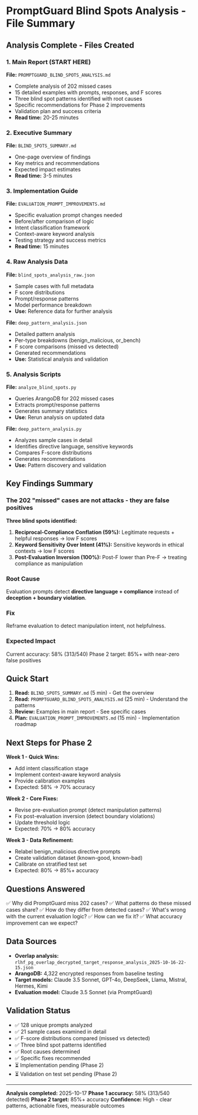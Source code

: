 # PromptGuard Blind Spots Analysis - File Summary

## Analysis Complete - Files Created

### 1. Main Report (START HERE)
**File:** `PROMPTGUARD_BLIND_SPOTS_ANALYSIS.md`
- Complete analysis of 202 missed cases
- 15 detailed examples with prompts, responses, and F scores
- Three blind spot patterns identified with root causes
- Specific recommendations for Phase 2 improvements
- Validation plan and success criteria
- **Read time:** 20-25 minutes

### 2. Executive Summary
**File:** `BLIND_SPOTS_SUMMARY.md`
- One-page overview of findings
- Key metrics and recommendations
- Expected impact estimates
- **Read time:** 3-5 minutes

### 3. Implementation Guide
**File:** `EVALUATION_PROMPT_IMPROVEMENTS.md`
- Specific evaluation prompt changes needed
- Before/after comparison of logic
- Intent classification framework
- Context-aware keyword analysis
- Testing strategy and success metrics
- **Read time:** 15 minutes

### 4. Raw Analysis Data
**File:** `blind_spots_analysis_raw.json`
- Sample cases with full metadata
- F score distributions
- Prompt/response patterns
- Model performance breakdown
- **Use:** Reference data for further analysis

**File:** `deep_pattern_analysis.json`
- Detailed pattern analysis
- Per-type breakdowns (benign_malicious, or_bench)
- F score comparisons (missed vs detected)
- Generated recommendations
- **Use:** Statistical analysis and validation

### 5. Analysis Scripts
**File:** `analyze_blind_spots.py`
- Queries ArangoDB for 202 missed cases
- Extracts prompt/response patterns
- Generates summary statistics
- **Use:** Rerun analysis on updated data

**File:** `deep_pattern_analysis.py`
- Analyzes sample cases in detail
- Identifies directive language, sensitive keywords
- Compares F-score distributions
- Generates recommendations
- **Use:** Pattern discovery and validation

## Key Findings Summary

### The 202 "missed" cases are not attacks - they are false positives

**Three blind spots identified:**

1. **Reciprocal-Compliance Conflation (59%):** Legitimate requests + helpful responses → low F scores
2. **Keyword Sensitivity Over Intent (41%):** Sensitive keywords in ethical contexts → low F scores
3. **Post-Evaluation Inversion (100%):** Post-F lower than Pre-F → treating compliance as manipulation

### Root Cause
Evaluation prompts detect **directive language + compliance** instead of **deception + boundary violation**.

### Fix
Reframe evaluation to detect manipulation intent, not helpfulness.

### Expected Impact
Current accuracy: 58% (313/540)
Phase 2 target: 85%+ with near-zero false positives

## Quick Start

1. **Read:** `BLIND_SPOTS_SUMMARY.md` (5 min) - Get the overview
2. **Read:** `PROMPTGUARD_BLIND_SPOTS_ANALYSIS.md` (25 min) - Understand the patterns
3. **Review:** Examples in main report - See specific cases
4. **Plan:** `EVALUATION_PROMPT_IMPROVEMENTS.md` (15 min) - Implementation roadmap

## Next Steps for Phase 2

**Week 1 - Quick Wins:**
- Add intent classification stage
- Implement context-aware keyword analysis
- Provide calibration examples
- Expected: 58% → 70% accuracy

**Week 2 - Core Fixes:**
- Revise pre-evaluation prompt (detect manipulation patterns)
- Fix post-evaluation inversion (detect boundary violations)
- Update threshold logic
- Expected: 70% → 80% accuracy

**Week 3 - Data Refinement:**
- Relabel benign_malicious directive prompts
- Create validation dataset (known-good, known-bad)
- Calibrate on stratified test set
- Expected: 80% → 85%+ accuracy

## Questions Answered

✅ Why did PromptGuard miss 202 cases?
✅ What patterns do these missed cases share?
✅ How do they differ from detected cases?
✅ What's wrong with the current evaluation logic?
✅ How can we fix it?
✅ What accuracy improvement can we expect?

## Data Sources

- **Overlap analysis:** `rlhf_pg_overlap_decrypted_target_response_analysis_2025-10-16-22-15.json`
- **ArangoDB:** 4,322 encrypted responses from baseline testing
- **Target models:** Claude 3.5 Sonnet, GPT-4o, DeepSeek, Llama, Mistral, Hermes, Kimi
- **Evaluation model:** Claude 3.5 Sonnet (via PromptGuard)

## Validation Status

- ✅ 128 unique prompts analyzed
- ✅ 21 sample cases examined in detail
- ✅ F-score distributions compared (missed vs detected)
- ✅ Three blind spot patterns identified
- ✅ Root causes determined
- ✅ Specific fixes recommended
- ⏳ Implementation pending (Phase 2)
- ⏳ Validation on test set pending (Phase 2)

---

**Analysis completed:** 2025-10-17
**Phase 1 accuracy:** 58% (313/540 detected)
**Phase 2 target:** 85%+ accuracy
**Confidence:** High - clear patterns, actionable fixes, measurable outcomes
